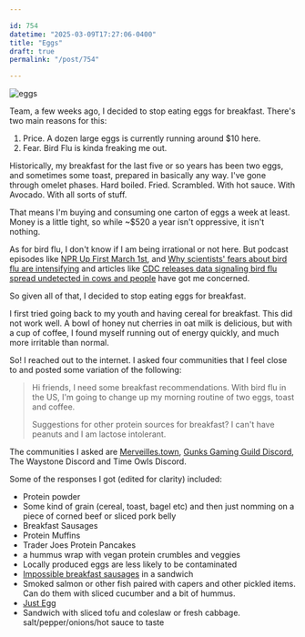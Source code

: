 ```yaml
---

id: 754
datetime: "2025-03-09T17:27:06-0400"
title: "Eggs"
draft: true
permalink: "/post/754"

---
```


![eggs]()

Team, a few weeks ago, I decided to stop eating eggs for breakfast. There's two main reasons for this:

1. Price. A dozen large eggs is currently running around $10 here. 
2. Fear. Bird Flu is kinda freaking me out.

Historically, my breakfast for the last five or so years has been two eggs, and sometimes some toast, prepared in basically any way. I've gone through omelet phases. Hard boiled. Fried. Scrambled. With hot sauce. With Avocado. With all sorts of stuff.

That means I'm buying and consuming one carton of eggs a week at least. Money is a little tight, so while ~$520 a year isn't oppressive, it isn't nothing. 

As for bird flu, I don't know if I am being irrational or not here. But podcast episodes like [NPR Up First March 1st](https://www.npr.org/transcripts/1235173135), and [Why scientists' fears about bird flu are intensifying](https://www.npr.org/transcripts/1263339284 ) and articles like [CDC releases data signaling bird flu spread undetected in cows and people](https://www.npr.org/sections/shots-health-news/2025/02/13/nx-s1-5296672/cdc-bird-flu-study-mmwr-veterinarians) have got me concerned. 

So given all of that, I decided to stop eating eggs for breakfast.

I first tried going back to my youth and having cereal for breakfast. This did not work well. A bowl of honey nut cherries in oat milk is delicious, but with a cup of coffee, I found myself running out of energy quickly, and much more irritable than normal.

So! I reached out to the internet. I asked four communities that I feel close to and posted some variation of the following:


> Hi friends, I need some breakfast recommendations. With bird flu in the US, I'm going to change up my morning routine of two eggs, toast and coffee. 
> 
> Suggestions for other protein sources for breakfast? I can't have peanuts and I am lactose intolerant.

The communities I asked are [Merveilles.town](https://merveilles.town/@icco/114098901204873621), [Gunks Gaming Guild Discord](https://gunksgamingguild.com/), The Waystone Discord and Time Owls Discord.

Some of the responses I got (edited for clarity) included:

- Protein powder
- Some kind of grain (cereal, toast, bagel etc) and then just nomming on a piece of corned beef or sliced pork belly
- Breakfast Sausages
- Protein Muffins
- Trader Joes Protein Pancakes
- a hummus wrap with vegan protein crumbles and veggies
- Locally produced eggs are less likely to be contaminated
- [Impossible breakfast sausages](https://impossiblefoods.com/sausage/plant-based-impossible-savory-sausage-patties) in a sandwich
- Smoked salmon or other fish paired with capers and other pickled items. Can do them with sliced cucumber and a bit of hummus.
- [Just Egg](https://www.ju.st/)
- Sandwich with sliced tofu and coleslaw or fresh cabbage. salt/pepper/onions/hot sauce to taste
